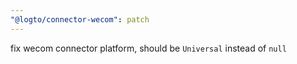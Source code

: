 ```yaml
---
"@logto/connector-wecom": patch
---
```


fix wecom connector platform, should be `Universal` instead of `null`
